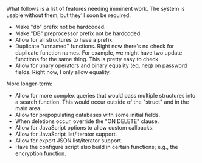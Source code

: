What follows is a list of features needing imminent work.  The system is
usable without them, but they'll soon be required.

- Make "db" prefix not be hardcoded.
- Make "DB" preprocessor prefix not be hardcoded.
- Allow for all structures to have a prefix.
- Duplicate "unnamed" functions.  Right now there's no check for
  duplicate function names.  For example, we might have two update
  functions for the same thing.  This is pretty easy to check.
- Allow for unary operators and binary equality (eq, neq) on password
  fields.  Right now, I only allow equality.

More longer-term:

- Allow for more complex queries that would pass multiple structures
  into a search function.  This would occur outside of the "struct" and
  in the main area.
- Allow for prepopulating databases with some initial fields.
- When deletions occur, override the "ON DELETE" clause.
- Allow for JavaScript options to allow custom callbacks.
- Allow for JavaScript list/iterator support.
- Allow for export JSON list/iterator support.
- Have the configure script also build in certain functions; e.g., the
  encryption function.
